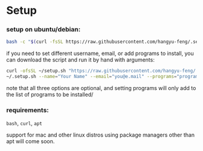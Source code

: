 # Setup

### setup on ubuntu/debian:
  ```sh
  bash -c "$(curl -fsSL https://raw.githubusercontent.com/hangyu-feng/.setup/master/setup.sh)"
  ```
  if you need to set different username, email, or add programs to install, you can download the script and run it by hand with arguments:
  ```sh
  curl -ofsSL ~/setup.sh "https://raw.githubusercontent.com/hangyu-feng/.setup/master/setup.sh"
  ~/.setup.sh --name="Your Name" --email="you@e.mail" --programs="program-1 program-2"
  ```
  note that all three options are optional, and setting programs will only add to the list of programs to be installed/

### requirements:
  `bash`, `curl`, `apt`

  support for mac and other linux distros using package managers other than apt will come soon.
